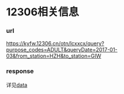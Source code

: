 # 12306相关信息

### url
https://kyfw.12306.cn/otn/lcxxcx/query?purpose_codes=ADULT&queryDate=2017-01-03&from_station=HZH&to_station=GIW

### response

详见[data](data/response.json)